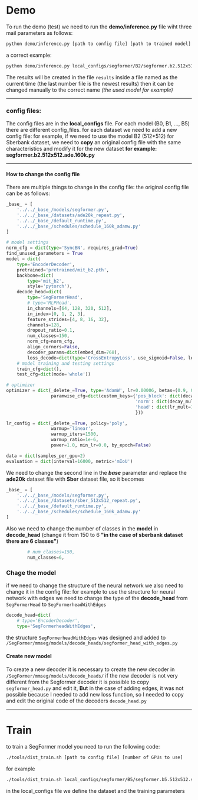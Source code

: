 # Demo
To run the demo (test) we need to run the **demo/inference.py** file wiht three mail parameters as follows:

```bash
python demo/inference.py [path to config file] [path to trained model] --images [path to image to test]
```
a correct example:

```bash
python demo/inference.py local_configs/segformer/B2/segformer.b2.512x512.sber.160k.py work_dirs/segformer.b2.512x512.sber.160k/iter_160000.pth --images /home/ghadeer/Projects/Datasets/RICOH_THETA_resized/
```

The results will be created in the file ```results``` inside a file named as the current time (the last number file is the newest results) then it can be changed manually to the correct name *(the used model for example)* 
______________________
### config files:
The config files are in the **local_configs** file.
For each model (B0, B1, ..., B5) there are different config_files.
for each dataset we need to add a new config file:
for example, if we need to use the model B2 (512*512) for Sberbank dataset, we need to **copy** an original config file with the same characteristics and modify it for the new dataset **for example:** **segformer.b2.512x512.ade.160k.py**
______________________
#### How to change the config file
There are multiple things to change in the config file:
the original config file can be as follows:

```python
_base_ = [
    '../../_base_/models/segformer.py',
    '../../_base_/datasets/ade20k_repeat.py',
    '../../_base_/default_runtime.py',
    '../../_base_/schedules/schedule_160k_adamw.py'
]

# model settings
norm_cfg = dict(type='SyncBN', requires_grad=True)
find_unused_parameters = True
model = dict(
    type='EncoderDecoder',
    pretrained='pretrained/mit_b2.pth',
    backbone=dict(
        type='mit_b2',
        style='pytorch'),
    decode_head=dict(
        type='SegFormerHead',
        # type='MLPHead',
        in_channels=[64, 128, 320, 512],
        in_index=[0, 1, 2, 3],
        feature_strides=[4, 8, 16, 32],
        channels=128,
        dropout_ratio=0.1,
        num_classes=150,
        norm_cfg=norm_cfg,
        align_corners=False,
        decoder_params=dict(embed_dim=768),
        loss_decode=dict(type='CrossEntropyLoss', use_sigmoid=False, loss_weight=1.0)),
    # model training and testing settings
    train_cfg=dict(),
    test_cfg=dict(mode='whole'))

# optimizer
optimizer = dict(_delete_=True, type='AdamW', lr=0.00006, betas=(0.9, 0.999), weight_decay=0.01,
                 paramwise_cfg=dict(custom_keys={'pos_block': dict(decay_mult=0.),
                                                 'norm': dict(decay_mult=0.),
                                                 'head': dict(lr_mult=10.)
                                                 }))

lr_config = dict(_delete_=True, policy='poly',
                 warmup='linear',
                 warmup_iters=1500,
                 warmup_ratio=1e-6,
                 power=1.0, min_lr=0.0, by_epoch=False)

data = dict(samples_per_gpu=2)
evaluation = dict(interval=16000, metric='mIoU')
```

We need to change the second line in the **_base_** parameter and replace the **ade20k** dataset file with **Sber** dataset file, so it becomes 

```python
_base_ = [
    '../../_base_/models/segformer.py',
    '../../_base_/datasets/sber_512x512_repeat.py',
    '../../_base_/default_runtime.py',
    '../../_base_/schedules/schedule_160k_adamw.py'
]
```

Also we need to change the number of classes in the **model** in **decode_head** (change it from 150 to 6 **"in the case of sberbank dataset there are 6 classes"**)

```python
        # num_classes=150,
        num_classes=6,
```

### Chage the model
if we need to change the structure of the neural network we also need to change it in the config file:
for example to use the structure for neural network with edges we need to change the type of the **decode_head** from ```SegFormerHead``` to ```SegFormerheadWithEdges```
```python
decode_head=dict(
    # type='EncoderDecoder',
    type='SegFormerheadWithEdges',
```

the structure ```SegFormerheadWithEdges``` was designed and added to ```/SegFormer/mmseg/models/decode_heads/segformer_head_with_edges.py```

#### Create new model
To create a new decoder it is necessary to create the new decoder in ```/SegFormer/mmseg/models/decode_heads/``` 
if the new decoder is not very different from the Segformer decoder it is possible to copy ```segformer_head.py``` and edit it, **But** in the case of adding edges, it was not possible because I needed to add new loss function, so I needed to copy and edit the original code of the decoders ```decode_head.py``` 
__________________________
# Train
to train a SegFormer model you need to run the following code:
```bash
./tools/dist_train.sh [path to config file] [number of GPUs to use]
```
for example

```bash
./tools/dist_train.sh local_configs/segformer/B5/segformer.b5.512x512.sber.160k.py 2
```
in the local_configs file we define the dataset and the training parameters
